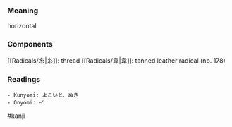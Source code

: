 ### Meaning

horizontal

### Components

[[Radicals/糸|糸]]: thread [[Radicals/韋|韋]]: tanned leather radical (no. 178)

### Readings

```
- Kunyomi: よこいと、ぬき
- Onyomi: イ
```

#kanji